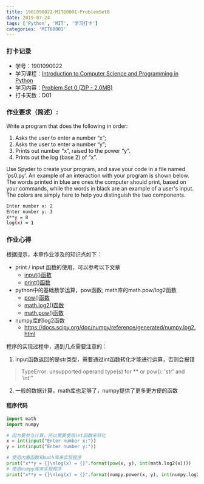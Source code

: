 ```yaml
---
title: 1901090022-MIT60001-ProblemSet0
date: 2019-07-24
tags: ['Python', 'MIT', '学习打卡']
categories: 'MIT60001'
---
```


### 打卡记录
- 学号：1901090022
- 学习课程：[Introduction to Computer Science and Programming in Python](https://ocw.mit.edu/courses/electrical-engineering-and-computer-science/6-0001-introduction-to-computer-science-and-programming-in-python-fall-2016/)
- 学习内容：[Problem Set 0 (ZIP - 2.0MB)](https://ocw.mit.edu/courses/electrical-engineering-and-computer-science/6-0001-introduction-to-computer-science-and-programming-in-python-fall-2016/assignments/ps0.zip)
- 打卡天数：D01

### 作业要求（简述）:
Write a program that does the following in order:
1. Asks the user to enter a number “x”;
2. Asks the user to enter a number “y”;
3. Prints out number “x”, raised to the power “y”. 
4. Prints out the log (base 2) of “x”.

Use Spyder to create your program, and save your code in a file named ‘ps0.py’. An example of an interaction with your program is shown below. The words printed in blue are ones the computer should print, based on your commands, while the words in black are an example of a user's input. The colors are simply here to help you distinguish the two components.
``` bash
Enter number x: 2 
Enter number y: 3 
X**y = 8
log(x) = 1
```

### 作业心得
根据提示，本章作业涉及的知识点如下：
- print / input 函数的使用，可以参考以下文章
    - [input()函数](https://docs.python.org/2/library/functions.html#input)
    - [print()函数](https://docs.python.org/2/library/functions.html#print)
- python中的基础数学运算，pow函数; math库的math.pow/log2函数
    - [pow()函数](https://docs.python.org/2/library/functions.html#pow)
    - [math.log2()函数](https://docs.python.org/3/library/math.html)
    - [math.pow()函数](https://docs.python.org/3/library/math.html)
- numpy库的log2函数
    - https://docs.scipy.org/doc/numpy/reference/generated/numpy.log2.html

程序的实现过程中，遇到几点需要注意的：
1. input函数返回的是str类型，需要通过int函数转化才能进行运算，否则会报错
>TypeError: unsupported operand type(s) for ** or pow(): 'str' and 'int'"
2. 一般的数据计算，math库也足够了，numpy提供了更多更方便的函数

#### 程序代码
``` python
import math
import numpy

# 因为要参与计算，所以需要使用int函数来转化
x = int(input("Enter number x:"))
y = int(input("Enter number y:"))

# 使用内置函数和math库来实现程序
print("x**y = {}\nlog(x) = {}".format(pow(x, y), int(math.log2(x))))
# 使用numpy库来实现程序
print("x**y = {}\nlog(x) = {}".format(numpy.power(x, y), int(numpy.log2(x))))
```